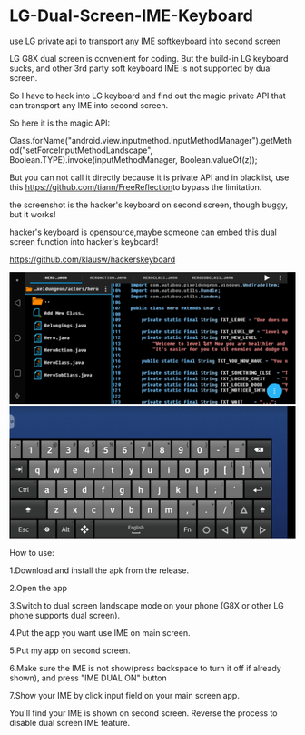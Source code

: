 # LG-Dual-Screen-IME-Keyboard
use LG private api to transport any IME softkeyboard into second screen

LG G8X dual screen is convenient for coding. But the build-in LG keyboard sucks, and other 3rd party soft keyboard IME is not supported by dual screen.

So I have to hack into LG keyboard and find out the magic private API that can transport any IME into second screen.

So here it is the magic API:

Class.forName("android.view.inputmethod.InputMethodManager").getMethod("setForceInputMethodLandscape", Boolean.TYPE).invoke(inputMethodManager, Boolean.valueOf(z));

But you can not call it directly because it is private API and in blacklist, use this ​https://github.com/tiann/FreeReflection​​​ to bypass the limitation.

the screenshot is the hacker's keyboard on second screen, though buggy, but it works!

hacker's keyboard is opensource,maybe someone can embed this dual screen function into hacker's keyboard!

https://github.com/klausw/hackerskeyboard

![alt text](https://github.com/NoviaDroid/LG-Dual-Screen-IME-Keyboard/blob/main/screencap_aide.png?raw=true)
![alt text](https://github.com/NoviaDroid/LG-Dual-Screen-IME-Keyboard/blob/main/screencap.png?raw=true)
 
How to use:


1.Download and install the apk from the release.

2.Open the app

3.Switch to dual screen landscape mode on your phone (G8X or other LG phone supports dual screen).

4.Put the app you want use IME on main screen.

5.Put my app on second screen.

6.Make sure the IME is not show(press backspace to turn it off if already shown), and press "IME DUAL ON" button

7.Show your IME by click input field on your main screen app.


You'll find your IME is shown on second screen. Reverse the process to disable dual screen IME feature.
